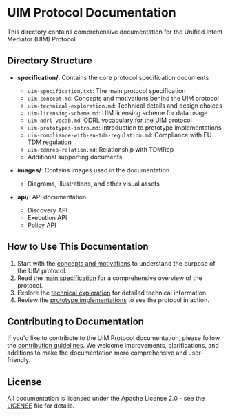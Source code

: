 # UIM Protocol Documentation

This directory contains comprehensive documentation for the Unified Intent Mediator (UIM) Protocol.

## Directory Structure

- **specification/**: Contains the core protocol specification documents
  - `uim-specification.txt`: The main protocol specification
  - `uim-concept.md`: Concepts and motivations behind the UIM protocol
  - `uim-technical-exploration.md`: Technical details and design choices
  - `uim-licensing-scheme.md`: UIM licensing scheme for data usage
  - `uim-odrl-vocab.md`: ODRL vocabulary for the UIM protocol
  - `uim-prototypes-intro.md`: Introduction to prototype implementations
  - `uim-compliance-with-eu-tdm-regulation.md`: Compliance with EU TDM regulation
  - `uim-tdmrep-relation.md`: Relationship with TDMRep
  - Additional supporting documents

- **images/**: Contains images used in the documentation
  - Diagrams, illustrations, and other visual assets

- **api/**: API documentation
  - Discovery API
  - Execution API
  - Policy API

## How to Use This Documentation

1. Start with the [concepts and motivations](specification/uim-concept.md) to understand the purpose of the UIM protocol.
2. Read the [main specification](specification/uim-specification.txt) for a comprehensive overview of the protocol.
3. Explore the [technical exploration](specification/uim-technical-exploration.md) for detailed technical information.
4. Review the [prototype implementations](../implementations/) to see the protocol in action.

## Contributing to Documentation

If you'd like to contribute to the UIM Protocol documentation, please follow the [contribution guidelines](../CONTRIBUTING.md). We welcome improvements, clarifications, and additions to make the documentation more comprehensive and user-friendly.

## License

All documentation is licensed under the Apache License 2.0 - see the [LICENSE](../LICENSE) file for details.
